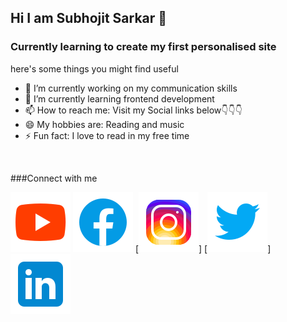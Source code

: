 ## Hi I am Subhojit Sarkar 👋
### Currently learning to create my first personalised site

here's some things you might find useful

- 🔭 I’m currently working on my communication skills
- 🌱 I’m currently learning frontend development
- 📫 How to reach me: Visit my Social links below👇👇👇
- 😄 My hobbies are: Reading and music
- ⚡ Fun fact: I love to read in my free time

<br />

###Connect with me


[![website](./youtube.svg)](https://youtube.com/channel/UC89DV3kem4diVew7OcQerdg)
[![website](./facebook.svg)](https://www.facebook.com/profile.php?id=100080230717214)
[![website](./instagram.svg)]
[![website](./twitter.svg)]
[![website](./linkedin.svg)](https://www.linkedin.com/in/subhojit-sarkar-109102233)
